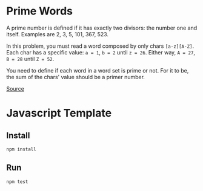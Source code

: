 # Prime Words

A prime number is defined if it has exactly two divisors: the number one and itself. Examples are 2, 3, 5, 101, 367, 523.

In this problem, you must read a word composed by only chars `[a-z][A-Z]`. Each char has a specific value: `a = 1`, `b = 2` until `z = 26`. Either way, `A = 27`, `B = 28` until `Z = 52`.

You need to define if each word in a word set is prime or not. For it to be, the sum of the chars' value should be a primer number.

[Source](http://dojopuzzles.com/problemas/exibe/palavras-primas/)

# Javascript Template

## Install
`npm install`

## Run
`npm test`
